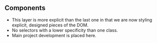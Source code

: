## Components
- This layer is more explicit than the last one in that we are now styling explicit, designed pieces of the DOM.
- No selectors with a lower specificity than one class.
- Main project development is placed here.
